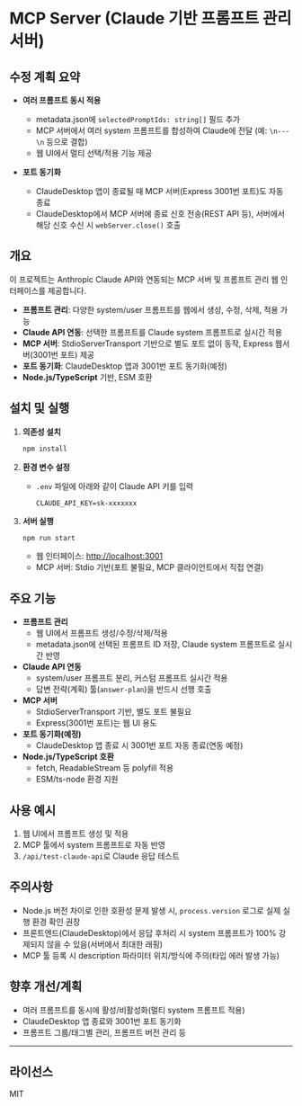 # MCP Server (Claude 기반 프롬프트 관리 서버)

## 수정 계획 요약

- **여러 프롬프트 동시 적용**
  - metadata.json에 `selectedPromptIds: string[]` 필드 추가
  - MCP 서버에서 여러 system 프롬프트를 합성하여 Claude에 전달 (예: `\n---\n` 등으로 결합)
  - 웹 UI에서 멀티 선택/적용 기능 제공

- **포트 동기화**
  - ClaudeDesktop 앱이 종료될 때 MCP 서버(Express 3001번 포트)도 자동 종료
  - ClaudeDesktop에서 MCP 서버에 종료 신호 전송(REST API 등), 서버에서 해당 신호 수신 시 `webServer.close()` 호출

## 개요

이 프로젝트는 Anthropic Claude API와 연동되는 MCP 서버 및 프롬프트 관리 웹 인터페이스를 제공합니다.  
- **프롬프트 관리**: 다양한 system/user 프롬프트를 웹에서 생성, 수정, 삭제, 적용 가능  
- **Claude API 연동**: 선택한 프롬프트를 Claude system 프롬프트로 실시간 적용  
- **MCP 서버**: StdioServerTransport 기반으로 별도 포트 없이 동작, Express 웹서버(3001번 포트) 제공  
- **포트 동기화**: ClaudeDesktop 앱과 3001번 포트 동기화(예정)  
- **Node.js/TypeScript** 기반, ESM 호환

## 설치 및 실행

1. **의존성 설치**
   ```bash
   npm install
   ```

2. **환경 변수 설정**
   - `.env` 파일에 아래와 같이 Claude API 키를 입력
     ```
     CLAUDE_API_KEY=sk-xxxxxxx
     ```

3. **서버 실행**
   ```bash
   npm run start
   ```
   - 웹 인터페이스: [http://localhost:3001](http://localhost:3001)
   - MCP 서버: Stdio 기반(포트 불필요, MCP 클라이언트에서 직접 연결)

## 주요 기능

- **프롬프트 관리**
  - 웹 UI에서 프롬프트 생성/수정/삭제/적용
  - metadata.json에 선택된 프롬프트 ID 저장, Claude system 프롬프트로 실시간 반영
- **Claude API 연동**
  - system/user 프롬프트 분리, 커스텀 프롬프트 실시간 적용
  - 답변 전략(계획) 툴(`answer-plan`)을 반드시 선행 호출
- **MCP 서버**
  - StdioServerTransport 기반, 별도 포트 불필요
  - Express(3001번 포트)는 웹 UI 용도
- **포트 동기화(예정)**
  - ClaudeDesktop 앱 종료 시 3001번 포트 자동 종료(연동 예정)
- **Node.js/TypeScript 호환**
  - fetch, ReadableStream 등 polyfill 적용
  - ESM/ts-node 환경 지원

## 사용 예시

1. 웹 UI에서 프롬프트 생성 및 적용
2. MCP 툴에서 system 프롬프트로 자동 반영
3. `/api/test-claude-api`로 Claude 응답 테스트

## 주의사항

- Node.js 버전 차이로 인한 호환성 문제 발생 시, `process.version` 로그로 실제 실행 환경 확인 권장
- 프론트엔드(ClaudeDesktop)에서 응답 후처리 시 system 프롬프트가 100% 강제되지 않을 수 있음(서버에서 최대한 래핑)
- MCP 툴 등록 시 description 파라미터 위치/방식에 주의(타입 에러 발생 가능)

## 향후 개선/계획

- 여러 프롬프트를 동시에 활성/비활성화(멀티 system 프롬프트 적용)
- ClaudeDesktop 앱 종료와 3001번 포트 동기화
- 프롬프트 그룹/태그별 관리, 프롬프트 버전 관리 등

---

## 라이선스

MIT 